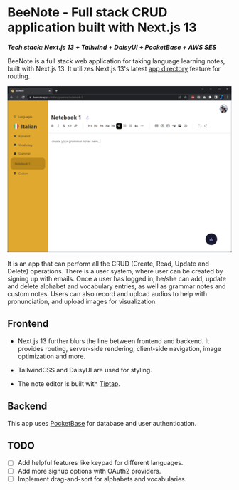 # BeeNote - Full stack CRUD application built with Next.js 13

***Tech stack: Next.js 13 + Tailwind + DaisyUI + PocketBase + AWS SES***

BeeNote is a full stack web application for taking language learning notes, built with Next.js 13. It utilizes Next.js 13's latest [app directory](https://beta.nextjs.org/docs/routing/fundamentals) feature for routing.

<img src="screenshot.png" style="zoom:80%;" />

It is an app that can perform all the CRUD (Create, Read, Update and Delete) operations. There is a user system, where user can be created by signing up with emails. Once a user has logged in, he/she can add, update and delete alphabet and vocabulary entries, as well as grammar notes and custom notes. Users can also record and upload audios to help with pronunciation, and upload images for visualization. 

## Frontend

- Next.js 13 further blurs the line between frontend and backend. It provides routing, server-side rendering, client-side navigation, image optimization and more.

- TailwindCSS and DaisyUI are used for styling.

- The note editor is built with [Tiptap](https://tiptap.dev/).


## Backend

This app uses [PocketBase](https://pocketbase.io/) for database and user authentication.


## TODO

- [ ] Add helpful features like keypad for different languages.
- [ ] Add more signup options with OAuth2 providers.
- [ ] Implement drag-and-sort for alphabets and vocabularies.
